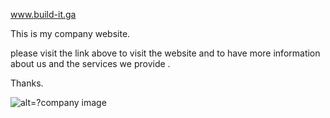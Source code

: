 
www.build-it.ga

This is my company website. 

please visit the link above to visit the website
and to have more information about us and the  services we provide  . 

Thanks.

![alt=?company image](https://raw.githubusercontent.com/kingsley-k/website/master//to/img.png)

